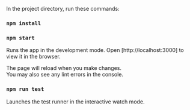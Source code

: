 In the project directory, run these commands:

### `npm install`
### `npm start`

Runs the app in the development mode.
Open [http://localhost:3000] to view it in the browser.

The page will reload when you make changes.\
You may also see any lint errors in the console.

### `npm run test`

Launches the test runner in the interactive watch mode.